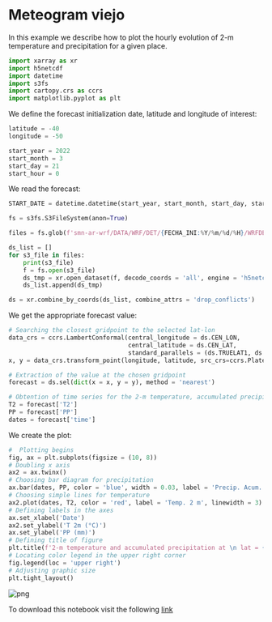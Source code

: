 # Meteogram viejo

In this example we describe how to plot the hourly evolution of 2-m temperature and precipitation for a given place. 

```python
import xarray as xr
import h5netcdf
import datetime
import s3fs
import cartopy.crs as ccrs
import matplotlib.pyplot as plt
```

We define the forecast initialization date, latitude and longitude of interest: 

```python
latitude = -40
longitude = -50

start_year = 2022
start_month = 3
start_day = 21
start_hour = 0
```

We read the forecast:

```python
START_DATE = datetime.datetime(start_year, start_month, start_day, start_hour)

fs = s3fs.S3FileSystem(anon=True)

files = fs.glob(f'smn-ar-wrf/DATA/WRF/DET/{FECHA_INI:%Y/%m/%d/%H}/WRFDETAR_01H_{FECHA_INI:%Y%m%d_%H}_*.nc')

ds_list = []
for s3_file in files:
    print(s3_file)
    f = fs.open(s3_file)
    ds_tmp = xr.open_dataset(f, decode_coords = 'all', engine = 'h5netcdf')
    ds_list.append(ds_tmp)

ds = xr.combine_by_coords(ds_list, combine_attrs = 'drop_conflicts')
```

We get the appropriate forecast value:


```python
# Searching the closest gridpoint to the selected lat-lon 
data_crs = ccrs.LambertConformal(central_longitude = ds.CEN_LON, 
                                 central_latitude = ds.CEN_LAT, 
                                 standard_parallels = (ds.TRUELAT1, ds.TRUELAT2))
x, y = data_crs.transform_point(longitude, latitude, src_crs=ccrs.PlateCarree())

# Extraction of the value at the chosen gridpoint
forecast = ds.sel(dict(x = x, y = y), method = 'nearest')

# Obtention of time series for the 2-m temperature, accumulated precipitation and dates 
T2 = forecast['T2']
PP = forecast['PP']
dates = forecast['time']
```

We create the plot:

```python
#  Plotting begins
fig, ax = plt.subplots(figsize = (10, 8))
# Doubling x axis
ax2 = ax.twinx()
# Choosing bar diagram for precipitation 
ax.bar(dates, PP, color = 'blue', width = 0.03, label = 'Precip. Acum.')
# Choosing simple lines for temperature
ax2.plot(dates, T2, color = 'red', label = 'Temp. 2 m', linewidth = 3)
# Defining labels in the axes 
ax.set_xlabel('Date')
ax2.set_ylabel('T 2m (°C)')
ax.set_ylabel('PP (mm)')
# Defining title of figure 
plt.title(f'2-m temperature and accumulated precipitation at \n lat = {latitude:0.2f}, lon = {longitude:0.2f}')
# Locating color legend in the upper right corner 
fig.legend(loc = 'upper right')
# Adjusting graphic size
plt.tight_layout()
```
    
![png](../figuras/fig_meteograma.png)
    
To download this notebook visit the following [link](../notebooks/Meteograma.ipynb)
